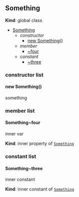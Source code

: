 <a name="Something"></a>
## Something
**Kind**: global class  

* [Something](#Something)
    * _constructor_
        * [new Something()](#new_Something_new)
    * _member_
        * [~four](#Something..four)
    * _constant_
        * [~three](#Something..three)


### constructor list


<a name="new_Something_new"></a>
#### new Something()
something


### member list


<a name="Something..four"></a>
#### Something~four
inner var

**Kind**: inner property of [`Something`](#Something)


### constant list


<a name="Something..three"></a>
#### Something~three
inner constant

**Kind**: inner constant of [`Something`](#Something)


